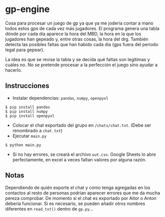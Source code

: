 # gp-engine

Cosa para procesar un juego de gp ya que ya me jodería contar a mano todos estos gps de cada vez más jugadores.
El programa genera una tabla dónde por cada día aparece la hora del MBD, la hora en la que los jugadores han gepeado y, entre otras cosas, la hora del drg. También detecta las posibles faltas que han habido cada día (gps fuera del periodo legal para gepear).

La idea es que se revise la tabla y se decida qué faltas son legítimas y cuáles no. No se pretende procesar a la perfección el juego sino ayudar a hacerlo.

## Instrucciones
- Instalar dependencias: ```pandas```, ```numpy```, ```openpyxl```
```
$ pip install pandas
$ pip install numpy
$ pip install openpyxl
```
- Colocar el chat exportado del grupo en ```/chats/chat.txt```. (Debe ser renombrado a ```chat.txt```)
- Ejecutar ```main.py```
```
$ python main.py
```
- Si no hay errores, se creará el archivo ```out.csv```. Google Sheets lo abre perfectamente, en excel a veces faltan valores por alguna razón.

## Notas
Dependiendo de quién exporte el chat y cómo tenga agregadas en los contactos al resto de personas podrían aparecer errores que me da mucha pereza comprobar. De momento si el chat es exportado por Aitor o Anton debería funcionar. 
Si es necesario, se pueden añadir otros nombres diferentes en ```read_txt()``` dentro de ```gp.py```...




